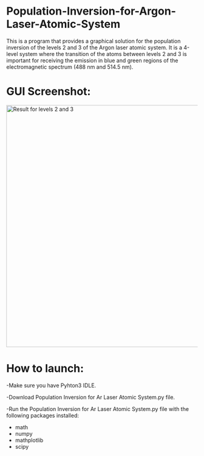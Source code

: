 # Population-Inversion-for-Argon-Laser-Atomic-System
This is a program that provides a graphical solution for the population inversion of the levels 2 and 3 of the Argon laser atomic system. It is a 4-level system where the transition of the atoms between levels 2 and 3 is important for receiving the emission in blue and green regions of the electromagnetic spectrum (488 nm and 514.5 nm).

# GUI Screenshot:
<img width="636" alt="Result for levels 2 and 3" src="https://user-images.githubusercontent.com/61244643/112912005-90aa4600-90c4-11eb-872c-0fedfaceab5b.png">

# How to launch:

-Make sure you have Pyhton3 IDLE.

-Download Population Inversion for Ar Laser Atomic System.py file.

-Run the Population Inversion for Ar Laser Atomic System.py file with the following packages installed:
  
  - math
  - numpy
  - mathplotlib
  - scipy
